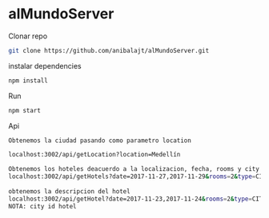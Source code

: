 # alMundoServer

Clonar repo

``` bash
git clone https://github.com/anibalajt/alMundoServer.git
```
instalar dependencies
``` bash
npm install
```
Run
``` bash
npm start
```

Api
``` bash
Obtenemos la ciudad pasando como parametro location

localhost:3002/api/getLocation?location=Medellín

Obtenemos los hoteles deacuerdo a la localizacion, fecha, rooms y city
localhost:3002/api/getHotels?date=2017-11-27,2017-11-29&rooms=2&type=CITY&city=1317855
  
obtenemos la descripcion del hotel 
localhost:3002/api/getHotel?date=2017-11-23,2017-11-24&rooms=2&type=CITY&city=94257
NOTA: city id hotel

```
